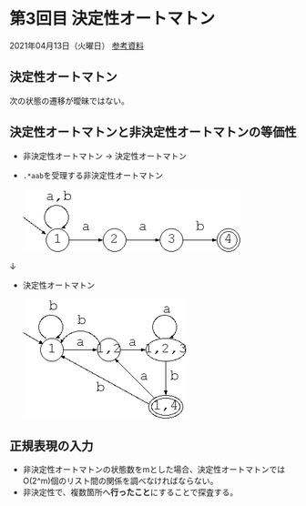 # 第3回目 決定性オートマトン

2021年04月13日（火曜日）
[参考資料](http://edu.net.c.dendai.ac.jp/ad2/2021/3)

## 決定性オートマトン

次の状態の遷移が曖昧ではない。

## 決定性オートマトンと非決定性オートマトンの等価性

- 非決定性オートマトン → 決定性オートマトン

- `.*aab`を受理する非決定性オートマトン

  ![image](na.png)

↓

- 決定性オートマトン

  ![image](da.png)

## 正規表現の入力

- 非決定性オートマトンの状態数をmとした場合、決定性オートマトンではO(2^m)個のリスト間の関係を調べなければならない。
- 非決定性で、複数箇所へ**行ったこと**にすることで探査する。
